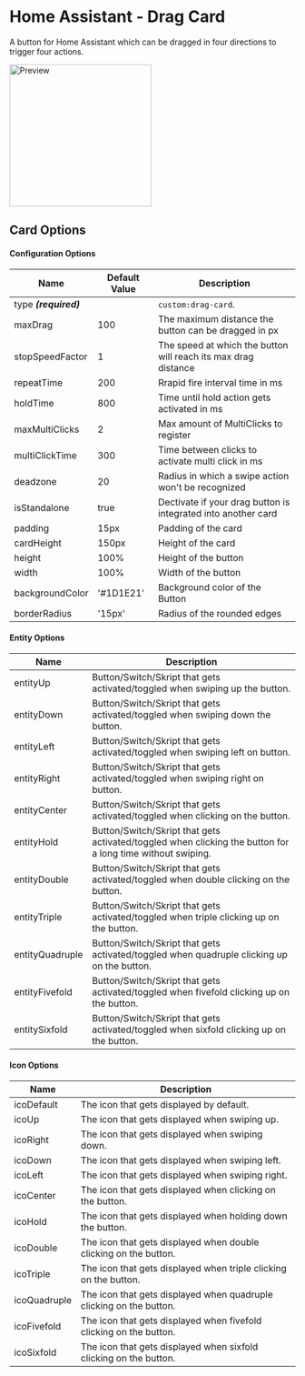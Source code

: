 # Home Assistant - Drag Card
A button for Home Assistant which can be dragged in four directions to trigger four actions.

<picture>
  <img width="250" alt="Preview" src="https://github.com/BlackCube4/HomeAssistant-DragButtonCard/blob/main/DragCard.gif">
</picture>


## Card Options
#### Configuration Options
| Name | Default Value | Description |
|------|---------------|-------------|
| type ***(required)*** | | `custom:drag-card`.
| maxDrag | 100 | The maximum distance the button can be dragged in px
| stopSpeedFactor | 1 | The speed at which the button will reach its max drag distance
| repeatTime | 200 | Rrapid fire interval time in ms
| holdTime | 800 | Time until hold action gets activated in ms
| maxMultiClicks | 2 | Max amount of MultiClicks to register
| multiClickTime | 300 | Time between clicks to activate multi click in ms
| deadzone | 20 | Radius in which a swipe action won't be recognized
| isStandalone | true | Dectivate if your drag button is integrated into another card
| padding | 15px |  Padding of the card
| cardHeight | 150px | Height of the card
| height | 100% | Height of the button
| width | 100% | Width of the button
| backgroundColor | '#1D1E21' | Background color of the Button
| borderRadius | '15px' | Radius of the rounded edges

#### Entity Options
| Name | Description |
|------|-------------|
| entityUp | Button/Switch/Skript that gets activated/toggled when swiping up the button.
| entityDown | Button/Switch/Skript that gets activated/toggled when swiping down the button.
| entityLeft | Button/Switch/Skript that gets activated/toggled when swiping left on button.
| entityRight | Button/Switch/Skript that gets activated/toggled when swiping right on button.
| entityCenter | Button/Switch/Skript that gets activated/toggled when clicking on the button.
| entityHold | Button/Switch/Skript that gets activated/toggled when clicking the button for a long time without swiping.
| entityDouble | Button/Switch/Skript that gets activated/toggled when double clicking on the button.
| entityTriple | Button/Switch/Skript that gets activated/toggled when triple clicking up on the button.
| entityQuadruple | Button/Switch/Skript that gets activated/toggled when quadruple clicking up on the button.
| entityFivefold | Button/Switch/Skript that gets activated/toggled when fivefold clicking up on the button.
| entitySixfold | Button/Switch/Skript that gets activated/toggled when sixfold clicking up on the button.

#### Icon Options
| Name | Description |
|------|-------------|
| icoDefault | The icon that gets displayed by default.
| icoUp | The icon that gets displayed when swiping up.
| icoRight | The icon that gets displayed when swiping down.
| icoDown | The icon that gets displayed when swiping left.
| icoLeft | The icon that gets displayed when swiping right.
| icoCenter | The icon that gets displayed when clicking on the button.
| icoHold | The icon that gets displayed when holding down the button.
| icoDouble | The icon that gets displayed when double clicking on the button.
| icoTriple | The icon that gets displayed when triple clicking on the button.
| icoQuadruple | The icon that gets displayed when quadruple clicking on the button.
| icoFivefold | The icon that gets displayed when fivefold clicking on the button.
| icoSixfold | The icon that gets displayed when sixfold clicking on the button.
